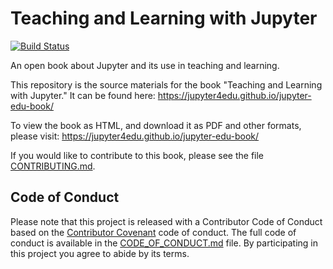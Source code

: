 # Teaching and Learning with Jupyter

[![Build Status](https://travis-ci.com/jupyter4edu/jupyter-edu-book.svg?branch=master)](https://travis-ci.com/jupyter4edu/jupyter-edu-book)

An open book about Jupyter and its use in teaching and learning.

This repository is the source materials for the book "Teaching and Learning with Jupyter." It can be found here: 
https://jupyter4edu.github.io/jupyter-edu-book/

To view the book as HTML, and download it as PDF and other formats, please visit:
https://jupyter4edu.github.io/jupyter-edu-book/

If you would like to contribute to this book, please see the file [CONTRIBUTING.md](CONTRIBUTING.md).


## Code of Conduct

Please note that this project is released with a Contributor Code of Conduct
based on the [Contributor Covenant](http://contributor-covenant.org) code of conduct.
The full code of conduct is available in the
[CODE_OF_CONDUCT.md](CODE-OF-CONDUCT.md)
file. By participating in this project you agree to abide by its terms.
